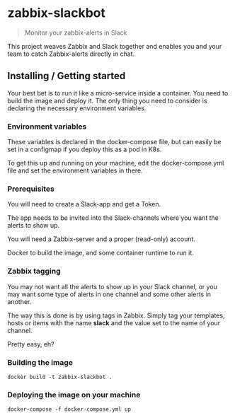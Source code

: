 # zabbix-slackbot
> Monitor your zabbix-alerts in Slack

This project weaves Zabbix and Slack together and enables you and your team to
catch Zabbix-alerts directly in chat.

## Installing / Getting started

Your best bet is to run it like a micro-service inside a container. You need to
build the image and deploy it. The only thing you need to consider is declaring
the necessary environment variables. 

### Environment variables

These variables is declared in the docker-compose file, but can easily be 
set in a configmap if you deploy this as a pod in K8s.

To get this up and running on your machine, edit the docker-compose.yml
file and set the environment variables in there. 

### Prerequisites

You will need to create a Slack-app and get a Token.

The app needs to be invited into the Slack-channels where you want the alerts to
show up.

You will need a Zabbix-server and a proper (read-only) account.

Docker to build the image, and some container runtime to run it.

### Zabbix tagging

You may not want all the alerts to show up in your Slack channel, or you may
want some type of alerts in one channel and some other alerts in another.

The way this is done is by using tags in Zabbix. Simply tag your templates,
hosts or items with the name **slack** and the value set to the name of your channel.

Pretty easy, eh?

### Building the image

```shell
docker build -t zabbix-slackbot .
```

### Deploying the image on your machine
```shell
docker-compose -f docker-compose.yml up
```
